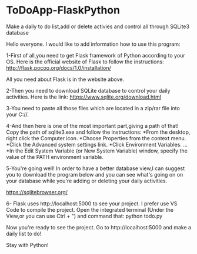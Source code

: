 # ToDoApp-FlaskPython
Make a daily to do list,add or delete activies and control all through SQLite3 database

Hello everyone.
I would like to add information how to use this program:

1-First of all,you need to get Flask framework of Python according to your OS. Here is the official website of Flask to follow the instructions:
http://flask.pocoo.org/docs/1.0/installation/

All you need about Flask is in the website above.

2-Then you need to download SQLite database to control your daily activities. Here is the link:
https://www.sqlite.org/download.html

3-You need to paste all those files which are located in a zip/rar file into your C://. 

4-And then here is one of the most important part,giving a path of that!
Copy the path of sqlite3.exe and follow the instructions:
*From the desktop, right click the Computer icon. 
*Choose Properties from the context menu. 
*Click the Advanced system settings link. *Click Environment Variables. ... 
*In the Edit System Variable (or New System Variable) window, specify the value of the PATH environment variable.

5-You're going well! In order to have a better database view,I can suggest you to download the program below and you can see what's going on
on your database while you're adding or deleting your daily activities.

https://sqlitebrowser.org/

6- Flask uses http://localhost:5000 to see your project. I prefer use VS Code to compile the project. Open the integrated terminal (Under the View,or you can use Ctrl + ")
and command that:
python todo.py

Now you're ready to see the project. Go to http://localhost:5000 and make a daily list to do!

Stay with Python!
